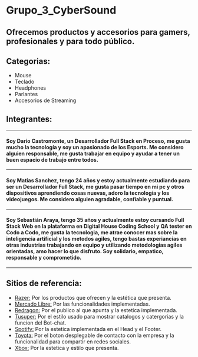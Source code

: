 # Grupo_3_CyberSound

## Ofrecemos productos y accesorios para gamers, profesionales y para todo público. 
## Categorias:
- Mouse 
- Teclado
- Headphones
- Parlantes
- Accesorios de Streaming

## Integrantes:
-------------------------------------------------------------------------------------------------------------------------------------------------------------------------------------
#### Soy Dario Castromonte, un Desarrollador Full Stack en Proceso, me gusta mucho la tecnología y soy un apasionado de los Esports. Me considero alguien responsable, me gusta trabajar en equipo y ayudar a tener un buen espacio de trabajo entre todos.      
-------------------------------------------------------------------------------------------------------------------------------------------------------------------------------------
#### Soy Matias Sanchez, tengo 24 años y estoy actualmente estudiando para ser un Desarrollador Full Stack, me gusta pasar tiempo en mi pc y otros dispositivos aprendiendo cosas nuevas, adoro la tecnología y los videojuegos. Me considero alguien agradable, confiable y puntual.
-------------------------------------------------------------------------------------------------------------------------------------------------------------------------------------
#### Soy Sebastián Araya, tengo 35 años y actualmente estoy cursando Full Stack Web en la plataforma en Digital House Coding School y QA tester en Codo a Codo, me gusta la tecnologia, me atrae conocer mas sobre la inteligencia artificial y los metodos agiles, tengo bastas experiancias en otras industrias trabajando en equipo y utilizando metodologias agiles orientadas, amo hacer lo que disfruto. Soy solidario, empatico, responsable y comprometido.
-------------------------------------------------------------------------------------------------------------------------------------------------------------------------------------

## Sitios de referencia:
- [Razer:](https://www.razer.com/)
Por los productos que ofrecen y la estética que presenta.
- [Mercado Libre:](https://www.mercadolibre.com.ar)
Por las funcionalidades implementadas.
- [Redragon:](https://redragonla.com/)
Por el publico al que apunta y la estetica implementada.
- [Tusuper:](https://tusuper.com.ar/)
Por el estilo usado para mostrar catalogos y catergorias y la funcion del Bot-chat.
- [Spotify:](https://www.spotify.com/ar/)
Por la estetica implementada en el Head y el Footer.
- [Toyota:](https://www.toyota.com.ar/)
Por el boton desplegable de contacto con la empresa y la funcionalidad para compartir en redes sociales.
- [Xbox:](https://www.xbox.com/es-AR)
Por la estetica y estilo que presenta.